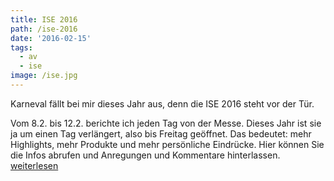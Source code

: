 ```yaml
---
title: ISE 2016
path: /ise-2016
date: '2016-02-15'
tags:
  - av
  - ise
image: /ise.jpg
---
```


Karneval fällt bei mir dieses Jahr aus, denn die ISE 2016 steht vor der Tür.

Vom 8.2. bis 12.2.  berichte ich jeden Tag von der Messe. Dieses Jahr ist sie ja um einen Tag verlängert, also bis Freitag geöffnet. Das bedeutet: mehr Highlights, mehr Produkte und mehr persönliche Eindrücke.  Hier können Sie die Infos abrufen und Anregungen und Kommentare hinterlassen. [weiterlesen](https://www.professional-system.de/business/5-tage-non-stop-ise-blog/)